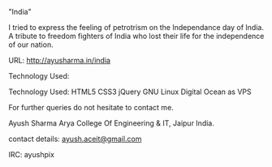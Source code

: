 "India"

I tried to express the feeling of petrotrism on the Independance day of India.
A tribute to freedom fighters of India who lost their life for the independence of our nation.

URL: http://ayusharma.in/india

Technology Used:

Technology Used:
HTML5
CSS3
jQuery
GNU Linux
Digital Ocean as VPS


For further queries do not hesitate to contact me.

Ayush Sharma
Arya College Of Engineering & IT, Jaipur  India.

contact details:
ayush.aceit@gmail.com

IRC:
ayushpix

